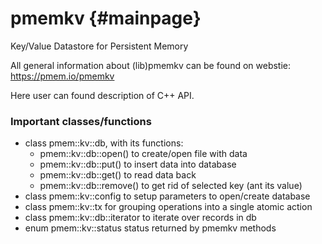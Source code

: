 pmemkv	{#mainpage}
===========================

Key/Value Datastore for Persistent Memory

All general information about (lib)pmemkv can be found on webstie:
https://pmem.io/pmemkv

Here user can found description of C++ API.

### Important classes/functions ###

 * class pmem::kv::db, with its functions:
	* pmem::kv::db::open() to create/open file with data
	* pmem::kv::db::put() to insert data into database
	* pmem::kv::db::get() to read data back
	* pmem::kv::db::remove() to get rid of selected key (ant its value)
 * class pmem::kv::config to setup parameters to open/create database
 * class pmem::kv::tx for grouping operations into a single atomic action
 * class pmem::kv::db::iterator to iterate over records in db
 * enum pmem::kv::status status returned by pmemkv methods
